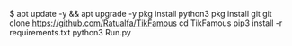 $ apt update -y && apt upgrade -y
pkg install python3
pkg install git
git clone https://github.com/Ratualfa/TikFamous
cd TikFamous
pip3 install -r requirements.txt
python3 Run.py
